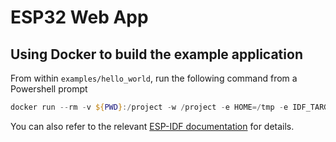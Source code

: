 # ESP32 Web App

## Using Docker to build the example application

From within `examples/hello_world`, run the following command from a Powershell prompt

```Powershell
docker run --rm -v ${PWD}:/project -w /project -e HOME=/tmp -e IDF_TARGET='esp32' espressif/idf:release-v5.3 idf.py build
```

You can also refer to the relevant [ESP-IDF documentation](https://docs.espressif.com/projects/esp-idf/en/stable/esp32/api-guides/tools/idf-docker-image.html)
for details.
